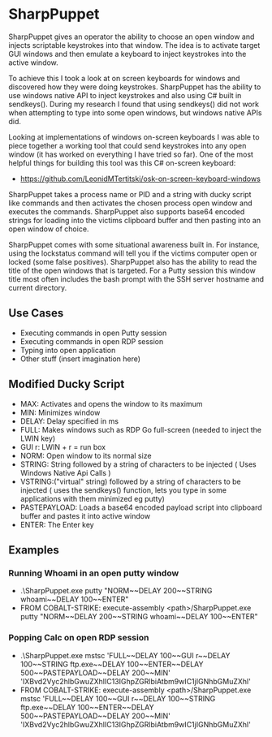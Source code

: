 # SharpPuppet
SharpPuppet gives an operator the ability to choose an open window and injects scriptable keystrokes into that window. The idea is to activate target GUI windows and then emulate a keyboard to inject keystrokes into the active window.

To achieve this I took a look at on screen keyboards for windows and discovered how they were doing keystrokes. SharpPuppet has the ability to use windows native API to inject keystrokes and also using C# built in sendkeys(). During my research I found that using sendkeys() did not work when attempting to type into some open windows, but windows native APIs did. 

Looking at implementations of windows on-screen keyboards I was able to piece together a working tool that could send keystrokes into any open window (it has worked on everything I have tried so far).  One of the most helpful things for building this tool was this C# on-screen keyboard:
* https://github.com/LeonidMTertitski/osk-on-screen-keyboard-windows

SharpPuppet takes a process name or PID and a string with ducky script like commands and then activates the chosen process open window and executes the commands.  SharpPuppet also supports base64 encoded strings for loading into the victims clipboard buffer and then pasting into an open window of choice.

SharpPuppet comes with some situational awareness built in. For instance, using the lockstatus command will tell you if the victims computer open or locked (some false positives).  SharpPuppet also has the ability to read the title of the open windows that is targeted.  For a Putty session this window title most often includes the bash prompt with the SSH server hostname and current directory.

## Use Cases
* Executing commands in open Putty session
* Executing commands in open RDP session
* Typing into open application
* Other stuff (insert imagination here)

## Modified Ducky Script
* MAX: Activates and opens the window to its maximum 
* MIN: Minimizes window
* DELAY: Delay specified in ms
* FULL: Makes windows such as RDP Go full-screen (needed to inject the LWIN key)
* GUI r: LWIN + r = run box
* NORM: Open window to its normal size
* STRING: String followed by a string of characters to be injected ( Uses Windows Native Api Calls )
* VSTRING:("virtual" string) followed by a string of characters to be injected ( uses the sendkeys() function, lets you type in some applications with them minimized eg putty)
* PASTEPAYLOAD: Loads a base64 encoded payload script into clipboard buffer and pastes it into active window
* ENTER: The Enter key


## Examples
### Running Whoami in an open putty window
* .\SharpPuppet.exe putty "NORM\~\~DELAY 200\~\~STRING whoami\~\~DELAY 100\~\~ENTER"
* FROM COBALT-STRIKE: execute-assembly \<path\>/SharpPuppet.exe putty "NORM\~\~DELAY 200\~\~STRING whoami\~\~DELAY 100\~\~ENTER"

### Popping Calc on open RDP session
* .\SharpPuppet.exe mstsc 'FULL\~\~DELAY 100\~\~GUI r\~\~DELAY 100\~\~STRING ftp.exe\~\~DELAY 100\~\~ENTER\~\~DELAY 500\~\~PASTEPAYLOAD\~\~DELAY 200\~\~MIN' 'IXBvd2Vyc2hlbGwuZXhlIC13IGhpZGRlbiAtbm9wIC1jIGNhbGMuZXhl'
* FROM COBALT-STRIKE: execute-assembly \<path\>/SharpPuppet.exe mstsc 'FULL\~\~DELAY 100\~\~GUI r\~\~DELAY 100\~\~STRING ftp.exe\~\~DELAY 100\~\~ENTER\~\~DELAY 500\~\~PASTEPAYLOAD\~\~DELAY 200\~\~MIN' 'IXBvd2Vyc2hlbGwuZXhlIC13IGhpZGRlbiAtbm9wIC1jIGNhbGMuZXhl'
